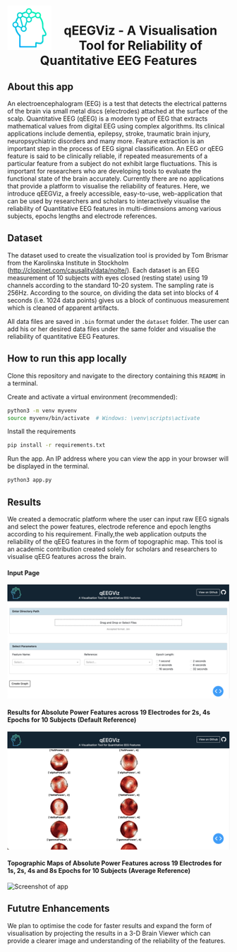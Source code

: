 <img align="left" width="100" height="100" src="assets/qeegviz_logo.png">

<h1 align="center"> qEEGViz - A Visualisation Tool for Reliability of Quantitative EEG Features </h1>

## About this app

An electroencephalogram (EEG) is a test that detects the electrical patterns of the brain via small metal discs (electrodes) attached at the surface of the scalp. Quantitative EEG (qEEG) is a modern type of EEG that extracts mathematical values from digital EEG using complex algorithms. Its clinical applications include dementia, epilepsy, stroke, traumatic brain injury, neuropsychiatric disorders and many more. Feature extraction is an important step in the process of EEG signal classification. An EEG or qEEG feature is said to be clinically reliable, if repeated measurements of a particular feature from a subject do not exhibit large fluctuations. This is important for researchers who are developing tools to evaluate the functional state of the brain accurately. Currently there are no applications that provide a platform to visualise the reliability of features. Here, we introduce qEEGViz, a freely accessible, easy-to-use, web-application that can be used by researchers and scholars to interactively visualise the reliability of Quantitative EEG features in multi-dimensions among various subjects, epochs lengths and electrode references.

## Dataset

The dataset used to create the visualization tool is provided by Tom Brismar from the Karolinska Institute in Stockholm (http://clopinet.com/causality/data/nolte/). Each dataset is an EEG measurement of 10 subjects with eyes closed (resting state) using 19 channels according to the standard 10-20 system. The sampling rate is 256Hz. According to the source, on dividing the data set into blocks of 4 seconds (i.e. 1024 data points) gives us a block of continuous measurement which is cleaned of apparent artifacts.

All data files are saved in ```.bin``` format under the ```dataset``` folder. The user can add his or her desired data files under the same folder and visualise the reliability of quantitative EEG Features.

## How to run this app locally

Clone this repository and navigate to the directory containing this `README` in
a terminal.

Create and activate a virtual environment (recommended):

```bash
python3 -m venv myvenv
source myvenv/bin/activate  # Windows: \venv\scripts\activate
```

Install the requirements

```bash
pip install -r requirements.txt
```

Run the app. An IP address where you can view the app in your browser will be
displayed in the terminal.

```bash
python3 app.py
```

## Results
We created a democratic platform where the user can input raw EEG signals and select the power features, electrode reference and epoch lengths according to his requirement. Finally,the web application outputs the reliability of the qEEG features in the form of topographic map. This tool is an academic contribution created solely for scholars and researchers to visualise qEEG features across the brain.

#### Input Page
![Screenshot of app](assets/input_page.png)

#### Results for Absolute Power Features across 19 Electrodes for 2s, 4s Epochs for 10 Subjects (Default Reference)
![Screenshot of app](assets/results.png)

#### Topographic Maps of Absolute Power Features across 19 Electrodes for 1s, 2s, 4s and 8s Epochs for 10 Subjects (Average Reference)
![Screenshot of app](assets/topo_map.png)

## Fututre Enhancements 
We plan to optimise the code for faster results and expand the form of visualisation by projecting the results in a 3-D Brain Viewer which can provide a clearer image and understanding of the reliability of the features. 
